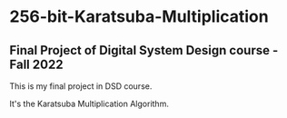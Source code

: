 # 256-bit-Karatsuba-Multiplication
## Final Project of Digital System Design course - Fall 2022

This is my final project in DSD course.

It's the Karatsuba Multiplication Algorithm.

